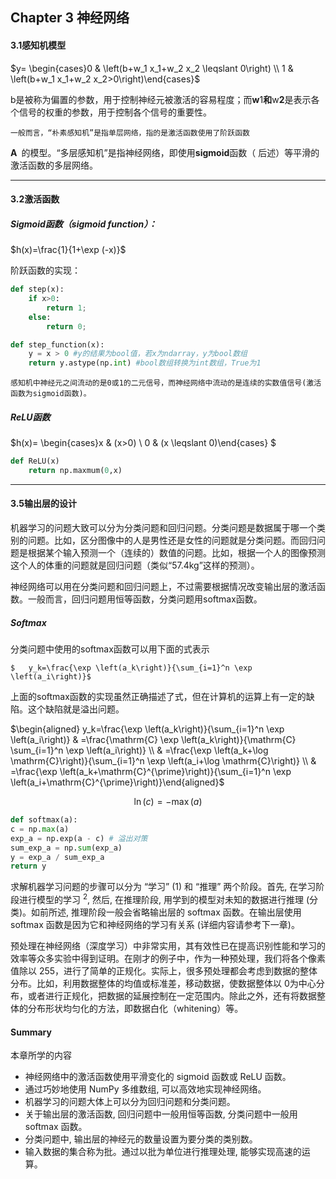 ## Chapter 3 神经网络

#### 3.1感知机模型

$y= \begin{cases}0 & \left(b+w_1 x_1+w_2 x_2 \leqslant 0\right) \\ 1 & \left(b+w_1 x_1+w_2 x_2>0\right)\end{cases}$

b是被称为偏置的参数，用于控制神经元被激活的容易程度；而**w**1**和**w**2**是表示各个信号的权重的参数，用于控制各个信号的重要性。

```
一般而言，“朴素感知机”是指单层网络，指的是激活函数使用了阶跃函数
```

**A** 的模型。“多层感知机”是指神经网络，即使用**sigmoid**函数（ 后述）等平滑的激活函数的多层网络。

---

#### 3.2激活函数

##### S**igmoid函数**（**sigmoid function**）：

$h(x)=\frac{1}{1+\exp (-x)}$

阶跃函数的实现：

```python
def step(x):
	if x>0:
		return 1;
	else:
		return 0;
```

```python
def step_function(x):
	y = x > 0 #y的结果为bool值，若x为ndarray，y为bool数组
	return y.astype(np.int) #bool数组转换为int数组，True为1
```

```
感知机中神经元之间流动的是0或1的二元信号，而神经网络中流动的是连续的实数值信号(激活函数为sigmoid函数)。
```

##### ReLU函数

$h(x)= \begin{cases}x & (x>0) \\ 0 & (x \leqslant 0)\end{cases}							$

```python
def ReLU(x)
	return np.maxmum(0,x)

```

---

#### 3.5输出层的设计

机器学习的问题大致可以分为分类问题和回归问题。分类问题是数据属于哪一个类别的问题。比如，区分图像中的人是男性还是女性的问题就是分类问题。而回归问题是根据某个输入预测一个（连续的）数值的问题。比如，根据一个人的图像预测这个人的体重的问题就是回归问题（类似“57.4kg”这样的预测）。

神经网络可以用在分类问题和回归问题上，不过需要根据情况改变输出层的激活函数。一般而言，回归问题用恒等函数，分类问题用softmax函数。

##### Softmax

分类问题中使用的softmax函数可以用下面的式表示

    $	y_k=\frac{\exp \left(a_k\right)}{\sum_{i=1}^n \exp \left(a_i\right)}$

上面的softmax函数的实现虽然正确描述了式，但在计算机的运算上有一定的缺陷。这个缺陷就是溢出问题。

$\begin{aligned} y_k=\frac{\exp \left(a_k\right)}{\sum_{i=1}^n \exp \left(a_i\right)} & =\frac{\mathrm{C} \exp \left(a_k\right)}{\mathrm{C} \sum_{i=1}^n \exp \left(a_i\right)} \\ & =\frac{\exp \left(a_k+\log \mathrm{C}\right)}{\sum_{i=1}^n \exp \left(a_i+\log \mathrm{C}\right)} \\ & =\frac{\exp \left(a_k+\mathrm{C}^{\prime}\right)}{\sum_{i=1}^n \exp \left(a_i+\mathrm{C}^{\prime}\right)}\end{aligned}$


$$
\ln (c)=-\max (a)
$$

```python
def softmax(a):
c = np.max(a)
exp_a = np.exp(a - c) # 溢出对策
sum_exp_a = np.sum(exp_a)
y = exp_a / sum_exp_a
return y
```

求解机器学习问题的步骤可以分为 “学习” (1) 和 “推理” 两个阶段。首先, 在学习阶段进行模型的学习 ${ }^2$, 然后, 在推理阶段, 用学到的模型对未知的数据进行推理 (分类)。如前所述, 推理阶段一般会省略输出层的 softmax 函数。在输出层使用 softmax 函数是因为它和神经网络的学习有关系 (详细内容请参考下一章)。

预处理在神经网络（深度学习）中非常实用，其有效性已在提高识别性能和学习的效率等众多实验中得到证明。在刚才的例子中，作为一种预处理，我们将各个像素值除以 255，进行了简单的正规化。实际上，很多预处理都会考虑到数据的整体分布。比如，利用数据整体的均值或标准差，移动数据，使数据整体以 0为中心分布，或者进行正规化，把数据的延展控制在一定范围内。除此之外，还有将数据整体的分布形状均匀化的方法，即数据白化（whitening）等。

#### Summary

本章所学的内容

- 神经网络中的激活函数使用平滑变化的 sigmoid 函数或 ReLU 函数。
- 通过巧妙地使用 NumPy 多维数组, 可以高效地实现神经网络。
- 机器学习的问题大体上可以分为回归问题和分类问题。
- 关于输出层的激活函数, 回归问题中一般用恒等函数, 分类问题中一般用 softmax 函数。
- 分类问题中, 输出层的神经元的数量设置为要分类的类别数。
- 输入数据的集合称为批。通过以批为单位进行推理处理, 能够实现高速的运算。

